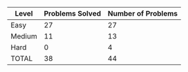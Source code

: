 |Level|Problems Solved|Number of Problems|
|-----|---------------|------------------|
|Easy|27|27|
|Medium|11|13|
|Hard|0|4|
|TOTAL|38|44|
